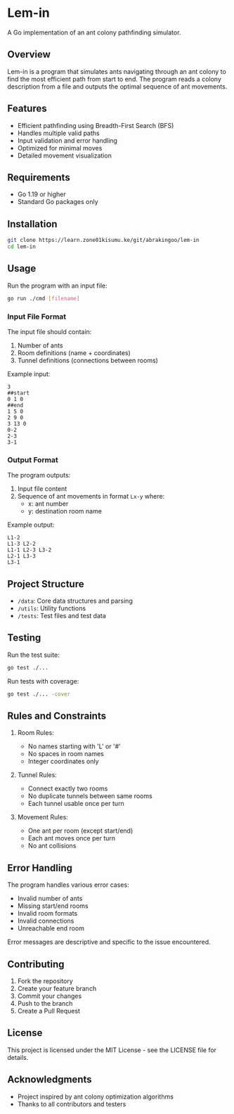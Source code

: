 # Lem-in

A Go implementation of an ant colony pathfinding simulator.

## Overview

Lem-in is a program that simulates ants navigating through an ant colony to find the most efficient path from start to end. The program reads a colony description from a file and outputs the optimal sequence of ant movements.

## Features

- Efficient pathfinding using Breadth-First Search (BFS)
- Handles multiple valid paths
- Input validation and error handling
- Optimized for minimal moves
- Detailed movement visualization

## Requirements

- Go 1.19 or higher
- Standard Go packages only

## Installation

```bash
git clone https://learn.zone01kisumu.ke/git/abrakingoo/lem-in
cd lem-in
```

## Usage

Run the program with an input file:

```bash
go run ./cmd [filename]
```

### Input File Format

The input file should contain:
1. Number of ants
2. Room definitions (name + coordinates)
3. Tunnel definitions (connections between rooms)

Example input:
```
3
##start
0 1 0
##end
1 5 0
2 9 0
3 13 0
0-2
2-3
3-1
```

### Output Format

The program outputs:
1. Input file content
2. Sequence of ant movements in format `Lx-y` where:
   - x: ant number
   - y: destination room name

Example output:
```
L1-2
L1-3 L2-2
L1-1 L2-3 L3-2
L2-1 L3-3
L3-1
```

## Project Structure

- `/data`: Core data structures and parsing
- `/utils`: Utility functions
- `/tests`: Test files and test data

## Testing

Run the test suite:

```bash
go test ./...
```

Run tests with coverage:

```bash
go test ./... -cover
```

## Rules and Constraints

1. Room Rules:
   - No names starting with 'L' or '#'
   - No spaces in room names
   - Integer coordinates only

2. Tunnel Rules:
   - Connect exactly two rooms
   - No duplicate tunnels between same rooms
   - Each tunnel usable once per turn

3. Movement Rules:
   - One ant per room (except start/end)
   - Each ant moves once per turn
   - No ant collisions

## Error Handling

The program handles various error cases:
- Invalid number of ants
- Missing start/end rooms
- Invalid room formats
- Invalid connections
- Unreachable end room

Error messages are descriptive and specific to the issue encountered.

## Contributing

1. Fork the repository
2. Create your feature branch
3. Commit your changes
4. Push to the branch
5. Create a Pull Request

## License

This project is licensed under the MIT License - see the LICENSE file for details.

## Acknowledgments

- Project inspired by ant colony optimization algorithms
- Thanks to all contributors and testers
